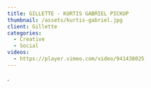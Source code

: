 ```yaml
---
title: GILLETTE - KURTIS GABRIEL PICKUP
thumbnail: /assets/kurtis-gabriel.jpg
client: Gillette
categories:
  - Creative
  - Social
videos:
  - https://player.vimeo.com/video/941438025
---
```

.
